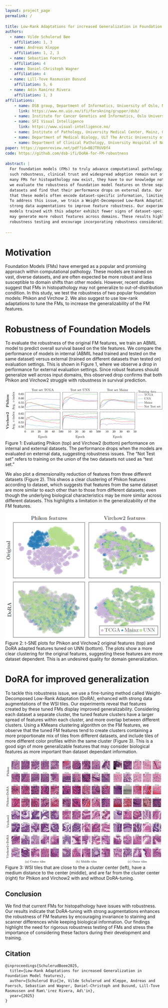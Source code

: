 ```yaml
---
layout: project_page
permalink: /

title: Low-Rank Adaptations for increased Generalization in Foundation Model features
authors:
  - name: Vilde Schulerud Bøe
    affiliation: 1, 3
  - name: Andreas Kleppe
    affiliation: 1, 2, 3
  - name: Sebastian Foersch
    affiliation: 4
  - name: Daniel-Christoph Wagner
    affiliation: 4
  - name: Lill-Tove Rasmussen Busund
    affiliation: 5, 6
  - name: Adín Ramírez Rivera
    affiliation: 1, 3
affiliations:
    - name: DSB group, Department of Informatics, University of Oslo, Norway
      link: https://www.mn.uio.no/ifi/forskning/grupper/dsb/
    - name: Institute for Cancer Genetics and Informatics, Oslo University Hospital, Norway
    - name: SFI Visual Intelligence
      link: https://www.visual-intelligence.no/
    - name: Institute of Pathology, University Medical Center, Mainz, Germany
    - name: Department of Medical Biology, UiT The Arctic University of Norway, Tromsø, Norway
    - name: Department of Clinical Pathology, University Hospital of North Norway, Tromsø, Norway
paper: https://openreview.net/pdf?id=0BJTRUVDf4
code: https://github.com/dsb-ifi/DoRA-for-FM-robustness

abstract: |
  For foundation models (FMs) to truly advance computational pathology, they must deliver consistent and reliable predictions under diverse, unseen test conditions. Without
  such robustness, clinical trust and widespread adoption remain out of reach. Although
  many FMs for histopathology now exist, they have to our knowledge not been systematically tested for robustness by external researchers on independent datasets. In this study,
  we evaluate the robustness of foundation model features on three separate histopathology
  datasets and find that their performance drops on external data. Our analysis also reveals
  that these models often encode dataset-specific information, limiting their generalizability.
  To address this issue, we train a Weight-Decomposed Low-Rank Adaptation (DoRA) with
  strong data augmentations to improve feature robustness. Our experiments show that
  models trained with this adapter exhibit fewer signs of dataset-specific information and
  may generate more robust features across domains. These results highlight the need for
  robustness testing and encourage incorporating robustness considerations into the development, training, and tuning of FMs for histopathology.

---
```


# Motivation
Foundation Models (FMs) have emerged as a popular and promising approach within computational pathology. These models are trained on vast, diverse datasets, and are often expected be more robust and less susceptible to domain shifts than other models. However, recent studies suggest that FMs in histopathology may not generalize to out-of-distribution condition. In this study, we test the robustness of two popular foundation models: Phikon and Virchow 2. We also suggest to use low-rank adaptations to tune the FMs, to increase the generalizability of the FM features.

# Robustness of Foundation Models
To evaluate the robustness of the original FM features, we train an ABMIL model to predict overall survival based on the tile features. We compare the performance of models in internal (ABMIL head trained and tested on the same dataset) versus external (trained on different datasets than tested on) evaluation settings. This is shown in Figure 1, where we observe a drop in performance for external evaluation settings. Since robust features should generalize well across input domains, this observed drop confirms that both Phikon and Virchow2 struggle with robustness in survival prediction.

![Figure 1](survival.png)
Figure 1: Evaluating Phikon (top) and Virchow2 (bottom) performance on internal and external datasets. The performance drops when the models are evaluated on external data, suggesting robustness issues. The “Not Test set” refers to training on the union of the two datasets not used as “test set.”

We also plot a dimensionality reduction of features from three different datasets (Figure 2). This shwos a clear clustering of Phikon features according to dataset, which suggests that features from the same dataset are more similar to each other than to those from different datasets; even though the underlying biological characteristics may be more similar across different datasets. This highlights a limitation in the generalizability of the FM features.

![Figure 2](tsne.png)
Figure 2: t-SNE plots for Phikon and Virchow2 original features (top) and DoRA adapted features tuned on UNN (bottom). The plots show a more clear clustering for the original features, suggesting these features are more dataset dependent. This is an undesired quality for domain generalization.

# DoRA for improved generalization

To tackle this robustness issue, we use a fine-tuning method called Weight-Decomposed Low-Rank Adaptation (DoRA), enhanced with strong data augmentations of the WSI tiles. Our experiments reveal that features created by these tuned FMs display improved generalizability.
Considering each dataset a separate cluster, the tuned feature clusters have a larger spread of features within each cluster, and more overlap between different clusters.
Using a KMeans clustering algorithm on the FM features, we observe that the tuned FM features tend to create clusters containing a more proportionate mix of tiles from different datasets, and include tiles of more different color profiles within the same cluster (Figure 3). This is a good sign of more generalizable features that may consider biological features as more important than dataset dependant information.

![Figure 3](tiles.png)
Figure 3: WSI tiles that are close to the a cluster center (left), have a medium distance to the center (middle), and are far from the cluster center (right) for Phikon and Virchow2 with and without DoRA-tuning.

## Conclusion

We find that current FMs for histopathology have issues with robustness. Our results indicate that DoRA-tuning with strong augmentations enhances the robustness of FM features by encouraging invariance to staining and scanner differences while keeping biological information. Our findings highlight the need for rigorous robustness testing of FMs and stress the importance of considering these factors during their development and training.


## Citation
```
@inproceedings{SchulerudBoee2025,
  title={Low-Rank Adaptations for increased Generalization in Foundation Model features},
  author={Schulerud B\o{}e, Vilde Schulerud and Kleppe, Andreas and Foersch, Sebastian and Wagner, Daniel-Christoph and Busund, Lill-Tove Rasmussen and Ram\'irez Rivera, Ad\'in},
  year={2025}
}
```
